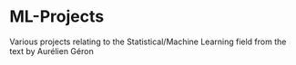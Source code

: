 # ML-Projects
Various projects relating to the Statistical/Machine Learning field from the text by Aurélien Géron
